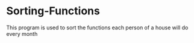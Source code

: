 # Sorting-Functions
This program is used to sort the functions each person of a house will do every month
